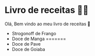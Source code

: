 # Livro de receitas :man_cook:

Olá, Bem vindo ao meu livro de receitas :wave:



- Strogonoff de Frango
- Doce de Manga
=======
- Doce de Pave
- Doce de Goiaba